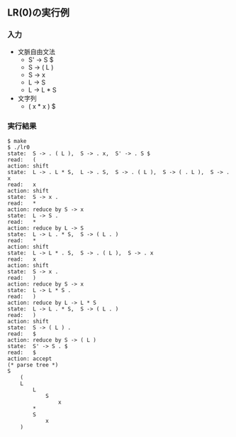 ## LR(0)の実行例
### 入力
* 文脈自由文法
    * S' -> S $
    * S -> ( L )
    * S -> x
    * L -> S
    * L -> L * S
* 文字列
    * ( x * x ) $
### 実行結果
```
$ make
$ ./lr0
state:	S -> . ( L ),  S -> . x,  S' -> . S $
read:	(
action:	shift
state:	L -> . L * S,  L -> . S,  S -> . ( L ),  S -> ( . L ),  S -> . x
read:	x
action:	shift
state:	S -> x .
read:	*
action:	reduce by S -> x
state:	L -> S .
read:	*
action:	reduce by L -> S
state:	L -> L . * S,  S -> ( L . )
read:	*
action:	shift
state:	L -> L * . S,  S -> . ( L ),  S -> . x
read:	x
action:	shift
state:	S -> x .
read:	)
action:	reduce by S -> x
state:	L -> L * S .
read:	)
action:	reduce by L -> L * S
state:	L -> L . * S,  S -> ( L . )
read:	)
action:	shift
state:	S -> ( L ) .
read:	$
action:	reduce by S -> ( L )
state:	S' -> S . $
read:	$
action:	accept
(* parse tree *)
S
	(
	L
		L
			S
				x
		*
		S
			x
	)

```
